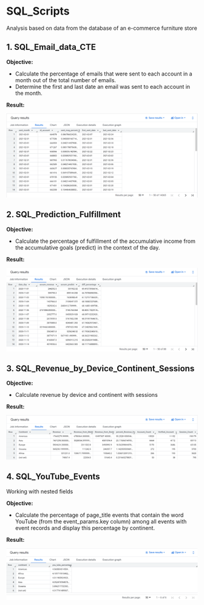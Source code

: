 # SQL_Scripts
Analysis based on data from the database of an e-commerce furniture store

## 1. SQL_Email_data_CTE

**Objective:** 
- Calculate the percentage of emails that were sent to each account in a month out of the total number of emails.
- Determine the first and last date an email was sent to each account in the month.

**Result:**  

![Query Result](Emails_Sent_by_Month_with_CTEs.png)

## 2. SQL_Prediction_Fulfillment

**Objective:** 
- Calculate the percentage of fulfillment of the accumulative income from the accumulative goals (predict) in the context of the day.

**Result:**

![Query Result](Prediction_Fulfillment_CTE.png)

## 3. SQL_Revenue_by_Device_Continent_Sessions

**Objective:** 
- Calculate revenue by device and continent with sessions

**Result:**

![Query Result](Revenue_by_Device_Continent_Sessions.png)

## 4. SQL_YouTube_Events
Working with nested fields

**Objective:** 
- Calculate the percentage of page_title events that contain the word YouTube (from the event_params.key column) among all events with event records and display this percentage by continent.

**Result:**

![Query Result](YouTube_Events.png)
